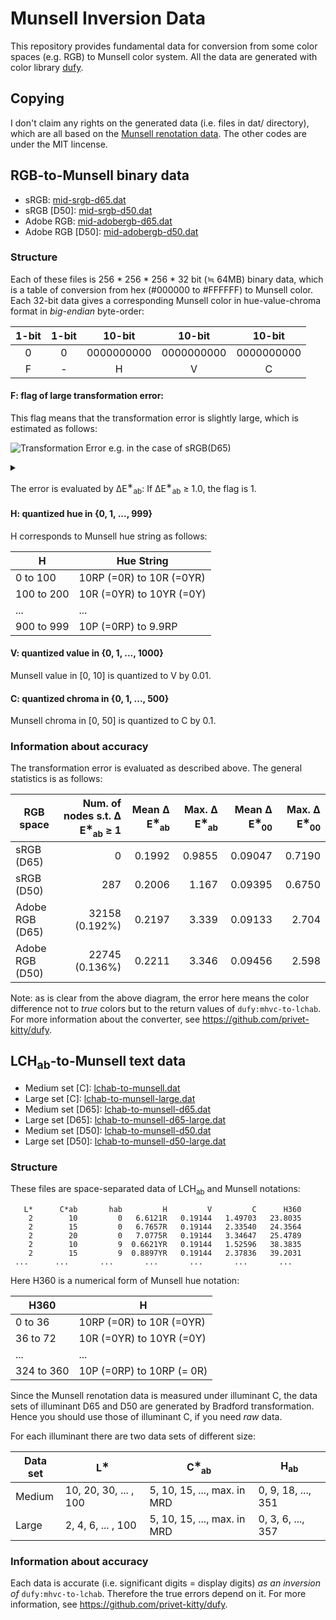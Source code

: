 # Munsell Inversion Data
This repository provides fundamental data for conversion from some color spaces (e.g. RGB) to Munsell color system. All the data are generated with color library [dufy](https://github.com/privet-kitty/dufy).

## Copying
I don't claim any rights on the generated data (i.e. files in dat/ directory), which are all based on the [Munsell renotation data](https://www.rit.edu/cos/colorscience/rc_munsell_renotation.php). The other codes are under the MIT lincense.

## RGB-to-Munsell binary data
- sRGB: [mid-srgb-d65.dat](https://github.com/privet-kitty/munsell-inversion-data/raw/master/dat/mid-srgb-d65.dat)
- sRGB [D50]: [mid-srgb-d50.dat](https://github.com/privet-kitty/munsell-inversion-data/raw/master/dat/mid-srgb-d50.dat)
- Adobe RGB: [mid-adobergb-d65.dat](https://github.com/privet-kitty/munsell-inversion-data/raw/master/dat/mid-adobergb-d65.dat)
- Adobe RGB [D50]: [mid-adobergb-d50.dat](https://github.com/privet-kitty/munsell-inversion-data/raw/master/dat/mid-adobergb-d50.dat)

### Structure
Each of these files is 256 * 256 * 256 * 32 bit (&#8786; 64MB) binary data, which is a table of  conversion from hex (#000000 to #FFFFFF) to Munsell color.  Each 32-bit data gives a corresponding Munsell color in hue-value-chroma format in *big-endian* byte-order:

| 1-bit | 1-bit | 10-bit | 10-bit | 10-bit |
| :---: | :---: | :---: | :---: | :---: |
| 0 | 0 | 0000000000 | 0000000000 | 0000000000 |
| F | - | H | V | C |

#### F: flag of large transformation error: 

This flag means that the transformation error is slightly large, which is estimated as follows:

![Transformation Error e.g. in the case of sRGB(D65)](https://g.gravizo.com/source/error_diagram?https%3A%2F%2Fraw.githubusercontent.com%2Fprivet-kitty%2Fmunsell-inversion-data%2Fmaster%2FREADME.MD)
<details> 
<summary></summary>
error_diagram
digraph G {
   graph [
      labelloc = "t",
      label = "Transformation Error e.g. in the case of sRGB(D65)",
      fontsize = 16
   ];
   node [shape = "box", fontname = "helvetica"]
   munsell [ label = "Munsell Color" ]
   lchab [ label = "LCH(ab)\n illuminant C" ]
   xyzc [label = "XYZ\nilluminant C" ]
   xyzd65a [label = "XYZ\nilluminant D65" ]
   xyzd65b [label = "XYZ\nilluminant D65" ]
   hex [label = "Hex"]

   {rank=same; munsell; hex;}
   {rank=same; xyzd65a; xyzd65b;}

   munsell -> lchab  [label = "dufy:mhvc-to-lchab"]
   hex -> xyzd65b
   lchab -> xyzc
   xyzc -> xyzd65a [label = "Bradford" ]
  
  

  xyzd65b -> xyzd65a [  label = "Error",
                        dir = both,
                        color = palevioletred3,
                        fontcolor = palevioletred3 ]

}
error_diagram
</details>

The error is evaluated by &Delta;E<sup>&lowast;</sup><sub>ab</sub>:  If &Delta;E<sup>&lowast;</sup><sub>ab</sub>  &ge; 1.0, the flag is 1.


#### H: quantized hue in {0, 1, ..., 999}

H corresponds to Munsell hue string as follows:

| H | Hue String |
| -------------------- | --------------------- | 
| 0 to 100 | 10RP (=0R) to 10R (=0YR) |
| 100 to 200 | 10R (=0YR) to 10YR (=0Y) |
| ... | ... |
| 900 to 999 | 10P (=0RP) to 9.9RP |

#### V: quantized value in {0, 1, ..., 1000}
Munsell value in [0, 10] is quantized to V by 0.01.
#### C:  quantized chroma in {0, 1, ..., 500}
Munsell chroma in [0, 50] is quantized to C by 0.1.


### Information about accuracy
The transformation error is evaluated as described above. The general statistics is as follows:

| RGB space | Num. of nodes s.t. &Delta; E<sup>&lowast;</sup><sub>ab</sub> &ge; 1 |Mean &Delta; E<sup>&lowast;</sup><sub>ab</sub> | Max. &Delta; E<sup>&lowast;</sup><sub>ab</sub> |Mean &Delta; E<sup>&lowast;</sup><sub>00</sub> | Max. &Delta; E<sup>&lowast;</sup><sub>00</sub> |
| --- | ---: | ---: | ---: | ---:| ---: |
| sRGB (D65) | 0 | 0.1992 | 0.9855 | 0.09047 | 0.7190 |
| sRGB (D50) | 287 | 0.2006 | 1.167 | 0.09395 | 0.6750 |
| Adobe RGB (D65) | 32158 (0.192%) | 0.2197 | 3.339 | 0.09133 | 2.704 |
| Adobe RGB (D50) | 22745 (0.136%) | 0.2211 | 3.346 | 0.09456 | 2.598 |


Note: as is clear from the above diagram, the error here means the color difference not to *true* colors but to the return values of `dufy:mhvc-to-lchab`. For more information about the converter, see https://github.com/privet-kitty/dufy.



## LCH<sub>ab</sub>-to-Munsell text data
- Medium set [C]: [lchab-to-munsell.dat](https://github.com/privet-kitty/munsell-inversion-data/raw/master/dat/lchab-to-munsell.dat)
- Large set [C]: [lchab-to-munsell-large.dat](https://github.com/privet-kitty/munsell-inversion-data/raw/master/dat/lchab-to-munsell-large.dat)
- Medium set [D65]: [lchab-to-munsell-d65.dat](https://github.com/privet-kitty/munsell-inversion-data/raw/master/dat/lchab-to-munsell-d65.dat)
- Large set [D65]: [lchab-to-munsell-d65-large.dat](https://github.com/privet-kitty/munsell-inversion-data/raw/master/dat/lchab-to-munsell-d65-large.dat)
- Medium set [D50]: [lchab-to-munsell-d50.dat](https://github.com/privet-kitty/munsell-inversion-data/raw/master/dat/lchab-to-munsell-d50.dat)
- Large set [D50]: [lchab-to-munsell-d50-large.dat](https://github.com/privet-kitty/munsell-inversion-data/raw/master/dat/lchab-to-munsell-d50-large.dat)

### Structure
These files are space-separated data of LCH<sub>ab</sub> and Munsell notations:

       L*      C*ab       hab         H         V         C      H360
        2        10         0   6.6121R   0.19144   1.49703   23.8035
        2        15         0   6.7657R   0.19144   2.33540   24.3564
        2        20         0   7.0775R   0.19144   3.34647   25.4789
        2        10         9  0.6621YR   0.19144   1.52596   38.3835
        2        15         9  0.8897YR   0.19144   2.37836   39.2031
     ...      ...       ...       ...       ...       ...       ...    

Here H360 is a numerical form of Munsell hue notation:

| H360 | H |
| -------------------- | --------------------- | 
| 0 to 36 | 10RP (=0R) to 10R (=0YR) |
| 36 to 72 | 10R (=0YR) to 10YR (=0Y) |
| ... | ... |
| 324 to 360 | 10P (=0RP) to 10RP (= 0R) |

Since the Munsell renotation data is measured under illuminant C, the data sets of illuminant D65 and D50 are generated by Bradford transformation. Hence you should use those of illuminant C, if you need *raw* data.

For each illuminant there are two data sets of different size:

| Data set | L<sup>&lowast;</sup> | C<sup>&lowast;</sup><sub>ab</sub> | H<sub>ab</sub> |
| -------------------- | --------------------- | ------ | -----|
| Medium | 10, 20, 30, ... , 100 | 5, 10, 15, ..., max. in MRD | 0, 9, 18, ..., 351|
| Large | 2, 4, 6, ... , 100 | 5, 10, 15, ..., max. in MRD| 0, 3, 6, ..., 357|



### Information about accuracy
Each data is accurate (i.e. significant digits = display digits) *as an inversion of* `dufy:mhvc-to-lchab`. Therefore the true errors depend on it. For more information, see https://github.com/privet-kitty/dufy.
